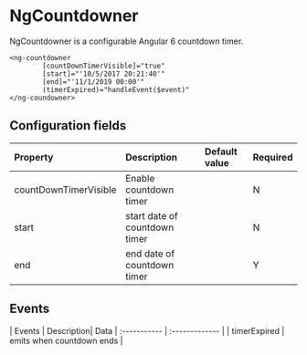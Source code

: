 # NgCountdowner

NgCountdowner is a configurable Angular 6 countdown timer.


```
<ng-countdowner
        [countDownTimerVisible]="true"
        [start]="'10/5/2017 20:21:40'"
        [end]="'11/1/2019 00:00'"
        (timerExpired)="handleEvent($event)"
</ng-coundowner>
```

## Configuration fields
| Property  | Description | Default value | Required |
| :----------- | :------------- | :--------------- | :---------- |
| countDownTimerVisible | Enable countdown timer |  | N |
| start     | start date of countdown timer |  | N |
| end    | end date of countdown timer |  | Y |

## Events
| Events  | Description| Data
| :----------- | :------------- | 
| timerExpired  | emits when countdown ends | 


